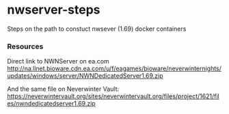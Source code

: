 # nwserver-steps
Steps on the path to constuct nwsever (1.69) docker containers


### Resources

Direct link to NWNServer on ea.com
http://na.llnet.bioware.cdn.ea.com/u/f/eagames/bioware/neverwinternights/updates/windows/server/NWNDedicatedServer1.69.zip

And the same file on Neverwinter Vault:
https://neverwintervault.org/sites/neverwintervault.org/files/project/1621/files/nwndedicatedserver1.69.zip